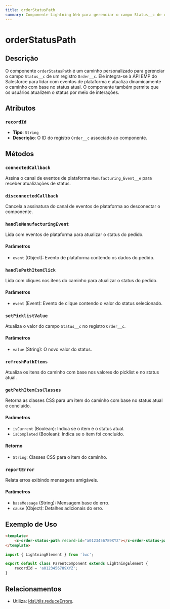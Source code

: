 ```yaml
---
title: orderStatusPath
summary: Componente Lightning Web para gerenciar o campo Status__c de um registro Order__c com suporte a eventos de plataforma.
---
```


# orderStatusPath

## Descrição
O componente `orderStatusPath` é um caminho personalizado para gerenciar o campo `Status__c` de um registro `Order__c`. Ele integra-se à API EMP do Salesforce para lidar com eventos de plataforma e atualiza dinamicamente o caminho com base no status atual. O componente também permite que os usuários atualizem o status por meio de interações.

## Atributos

### `recordId`
- **Tipo**: `String`
- **Descrição**: O ID do registro `Order__c` associado ao componente.

## Métodos

### `connectedCallback`
Assina o canal de eventos de plataforma `Manufacturing_Event__e` para receber atualizações de status.

### `disconnectedCallback`
Cancela a assinatura do canal de eventos de plataforma ao desconectar o componente.

### `handleManufacturingEvent`
Lida com eventos de plataforma para atualizar o status do pedido.

#### Parâmetros
- `event` (Object): Evento de plataforma contendo os dados do pedido.

### `handlePathItemClick`
Lida com cliques nos itens do caminho para atualizar o status do pedido.

#### Parâmetros
- `event` (Event): Evento de clique contendo o valor do status selecionado.

### `setPicklistValue`
Atualiza o valor do campo `Status__c` no registro `Order__c`.

#### Parâmetros
- `value` (String): O novo valor do status.

### `refreshPathItems`
Atualiza os itens do caminho com base nos valores do picklist e no status atual.

### `getPathItemCssClasses`
Retorna as classes CSS para um item do caminho com base no status atual e concluído.

#### Parâmetros
- `isCurrent` (Boolean): Indica se o item é o status atual.
- `isCompleted` (Boolean): Indica se o item foi concluído.

#### Retorno
- `String`: Classes CSS para o item do caminho.

### `reportError`
Relata erros exibindo mensagens amigáveis.

#### Parâmetros
- `baseMessage` (String): Mensagem base do erro.
- `cause` (Object): Detalhes adicionais do erro.

## Exemplo de Uso
```html
<template>
    <c-order-status-path record-id="a0123456789XYZ"></c-order-status-path>
</template>
```

```javascript
import { LightningElement } from 'lwc';

export default class ParentComponent extends LightningElement {
    recordId = 'a0123456789XYZ';
}
```

## Relacionamentos

- Utiliza: [ldsUtils.reduceErrors](./ldsUtils.md).